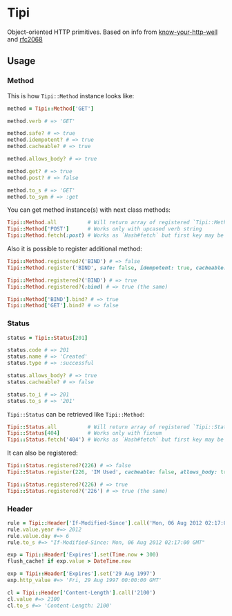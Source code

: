 # Tipi

Object-oriented HTTP primitives. Based on info from  [know-your-http-well](https://github.com/for-GET/know-your-http-well) and [rfc2068](http://tools.ietf.org/html/rfc2068)

## Usage

### Method

This is how `Tipi::Method` instance looks like:

```ruby
method = Tipi::Method['GET']

method.verb # => 'GET'

method.safe? # => true
method.idempotent? # => true
method.cacheable? # => true

method.allows_body? # => true

method.get? # => true
method.post? # => false

method.to_s # => 'GET'
method.to_sym # => :get
```

You can get method instance(s) with next class methods:

```ruby
Tipi::Method.all          # Will return array of registered `Tipi::Method` instances
Tipi::Method['POST']      # Works only with upcased verb string
Tipi::Method.fetch(:post) # Works as `Hash#fetch` but first key may be symbol and downcased string
```

Also it is possible to register additional method:

```ruby
Tipi::Method.registered?('BIND') # => false
Tipi::Method.register('BIND', safe: false, idempotent: true, cacheable: false)

Tipi::Method.registered?('BIND') # => true
Tipi::Method.registered?(:bind) # => true (the same)

Tipi::Method['BIND'].bind? # => true
Tipi::Method['GET'].bind? # => false
```

### Status

```ruby
status = Tipi::Status[201]

status.code # => 201
status.name # => 'Created'
status.type # => :successful

status.allows_body? # => true
status.cacheable? # => false

status.to_i # => 201
status.to_s # => '201'
```

`Tipi::Status` can be retrieved like `Tipi::Method`:

```ruby
Tipi::Status.all          # Will return array of registered `Tipi::Status` instances
Tipi::Status[404]         # Works only with fixnum
Tipi::Status.fetch('404') # Works as `Hash#fetch` but first key may be a string
```

It can also be registered:

```ruby
Tipi::Status.registered?(226) # => false
Tipi::Status.register(226, 'IM Used', cacheable: false, allows_body: true)

Tipi::Status.registered?(226) # => true
Tipi::Status.registered?('226') # => true (the same)
```

### Header

```ruby
rule = Tipi::Header['If-Modified-Since'].call('Mon, 06 Aug 2012 02:17:00 GMT')
rule.value.year #=> 2012
rule.value.day #=> 6
rule.to_s #=> "If-Modified-Since: Mon, 06 Aug 2012 02:17:00 GMT"

exp = Tipi::Header['Expires'].set(Time.now + 300)
flush_cache! if exp.value > DateTime.now

exp = Tipi::Header['Expires'].set('29 Aug 1997')
exp.http_value #=> 'Fri, 29 Aug 1997 00:00:00 GMT'

cl = Tipi::Header['Content-Length'].call('2100')
cl.value #=> 2100
cl.to_s #=> 'Content-Length: 2100'
```
